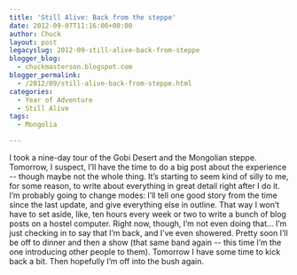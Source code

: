 ```yaml
---
title: 'Still Alive: Back from the steppe'
date: 2012-09-07T11:16:00+00:00
author: Chuck
layout: post
legacyslug: 2012-09-still-alive-back-from-steppe
blogger_blog:
  - chuckmasterson.blogspot.com
blogger_permalink:
  - /2012/09/still-alive-back-from-steppe.html
categories:
  - Year of Adventure
  - Still Alive
tags:
  - Mongolia

---
```

I took a nine-day tour of the Gobi Desert and the Mongolian steppe. Tomorrow, I
suspect, I’ll have the time to do a big post about the experience -- though
maybe not the whole thing. It’s starting to seem kind of silly to me, for some
reason, to write about everything in great detail right after I do it. I’m
probably going to change modes: I’ll tell one good story from the time since
the last update, and give everything else in outline. That way I won’t have to
set aside, like, ten hours every week or two to write a bunch of blog posts on
a hostel computer. Right now, though, I’m not even doing that… I’m just
checking in to say that I’m back, and I’ve even showered. Pretty soon I’ll be
off to dinner and then a show (that same band again -- this time I’m the one
introducing other people to them). Tomorrow I have some time to kick back a
bit. Then hopefully I’m off into the bush again.
